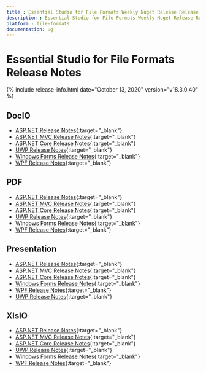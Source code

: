 ```yaml
---
title : Essential Studio for File Formats Weekly Nuget Release Release Notes  
description : Essential Studio for File Formats Weekly Nuget Release Release Notes  
platform : file-formats
documentation: ug
---
```


# Essential Studio for File Formats  Release Notes  

{% include release-info.html date="October 13, 2020" version="v18.3.0.40" %} 

## DocIO

* [ASP.NET Release Notes](/aspnet/release-notes/v18.3.0.40#docio){:target="_blank"}
* [ASP.NET MVC Release Notes](/aspnetmvc/release-notes/v18.3.0.40#docio){:target="_blank"}
* [ASP.NET Core Release Notes](/aspnet-core/release-notes/v18.3.0.40#docio){:target="_blank"}
* [UWP Release Notes](/uwp/release-notes/v18.3.0.40#docio){:target="_blank"}
* [Windows Forms Release Notes](/windowsforms/release-notes/v18.3.0.40#docio){:target="_blank"}
* [WPF Release Notes](/wpf/release-notes/v18.3.0.40#docio){:target="_blank"}


## PDF

* [ASP.NET Release Notes](/aspnet/release-notes/v18.3.0.40#pdf){:target="_blank"}
* [ASP.NET MVC Release Notes](/aspnetmvc/release-notes/v18.3.0.40#pdf){:target="_blank"}
* [ASP.NET Core Release Notes](/aspnet-core/release-notes/v18.3.0.40#pdf){:target="_blank"}
* [UWP Release Notes](/uwp/release-notes/v18.3.0.40#pdf){:target="_blank"}
* [Windows Forms Release Notes](/windowsforms/release-notes/v18.3.0.40#pdf){:target="_blank"}
* [WPF Release Notes](/wpf/release-notes/v18.3.0.40#pdf){:target="_blank"}


## Presentation

* [ASP.NET Release Notes](/aspnet/release-notes/v18.3.0.40#presentation){:target="_blank"}
* [ASP.NET MVC Release Notes](/aspnetmvc/release-notes/v18.3.0.40#presentation){:target="_blank"}
* [ASP.NET Core Release Notes](/aspnet-core/release-notes/v18.3.0.40#presentation){:target="_blank"}
* [Windows Forms Release Notes](/windowsforms/release-notes/v18.3.0.40#presentation){:target="_blank"}
* [WPF Release Notes](/wpf/release-notes/v18.3.0.40#presentation){:target="_blank"}
* [UWP Release Notes](/uwp/release-notes/v18.3.0.40#presentation){:target="_blank"}


## XlsIO

* [ASP.NET Release Notes](/aspnet/release-notes/v18.3.0.40#xlsio){:target="_blank"}
* [ASP.NET MVC Release Notes](/aspnetmvc/release-notes/v18.3.0.40#xlsio){:target="_blank"}
* [ASP.NET Core Release Notes](/aspnet-core/release-notes/v18.3.0.40#xlsio){:target="_blank"}
* [UWP Release Notes](/uwp/release-notes/v18.3.0.40#xlsio){:target="_blank"}
* [Windows Forms Release Notes](/windowsforms/release-notes/v18.3.0.40#xlsio){:target="_blank"}
* [WPF Release Notes](/wpf/release-notes/v18.3.0.40#xlsio){:target="_blank"}